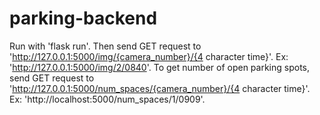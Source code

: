 # parking-backend

Run with 'flask run'.
Then send GET request to 'http://127.0.0.1:5000/img/{camera_number}/{4 character time}'. Ex: 'http://127.0.0.1:5000/img/2/0840'.
To get number of open parking spots, send GET request to 'http://127.0.0.1:5000/num_spaces/{camera_number}/{4 character time}'. Ex: 'http://localhost:5000/num_spaces/1/0909'.